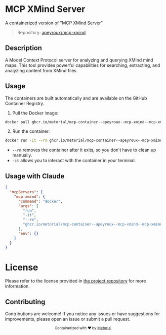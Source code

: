 
# MCP XMind Server

A containerized version of "MCP XMind Server"

> Repository: [apeyroux/mcp-xmind](https://github.com/apeyroux/mcp-xmind)

## Description

A Model Context Protocol server for analyzing and querying XMind mind maps. This tool provides powerful capabilities for searching, extracting, and analyzing content from XMind files.


## Usage

The containers are built automatically and are available on the GitHub Container Registry.

1. Pull the Docker image:

```bash
docker pull ghcr.io/metorial/mcp-container--apeyroux--mcp-xmind--mcp-xmind
```

2. Run the container:

```bash
docker run -it --rm ghcr.io/metorial/mcp-container--apeyroux--mcp-xmind--mcp-xmind 
```

- `--rm` removes the container after it exits, so you don't have to clean up manually.
- `-it` allows you to interact with the container in your terminal.



## Usage with Claude

```json
{
  "mcpServers": {
    "mcp-xmind": {
      "command": "docker",
      "args": [
        "run",
        "-it",
        "--rm",
        "ghcr.io/metorial/mcp-container--apeyroux--mcp-xmind--mcp-xmind"
      ],
      "env": {}
    }
  }
}
```

# License

Please refer to the license provided in [the project repository](https://github.com/apeyroux/mcp-xmind) for more information.

## Contributing

Contributions are welcome! If you notice any issues or have suggestions for improvements, please open an issue or submit a pull request.

<div align="center">
  <sub>Containerized with ❤️ by <a href="https://metorial.com">Metorial</a></sub>
</div>
  